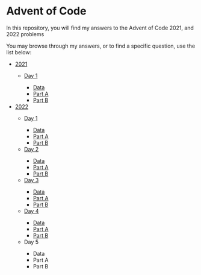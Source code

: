# Advent of Code

In this repository, you will find my answers to the Advent of Code 2021, and 2022 problems

You may browse through my answers, or to find a specific question, use the list below:

<ul>
<li><a href="#">2021</a></li>
<ul>
<li><a href="#">Day 1</a></li>
<ul>
<li><a href="#">Data</a></li>
<li><a href="#">Part A</a></li>
<li><a href="#">Part B</a></li>
</ul>
</ul>

<li><a href="https://github.com/danielhamen/Coding-Problems/tree/main/Advent%20of%20Code/2022">2022</a></li>
<ul>
<li><a href="https://github.com/danielhamen/Coding-Problems/tree/main/Advent%20of%20Code/2022/Day%201">Day 1</a></li>
<ul>
<li><a href="#">Data</a></li>
<li><a href="https://github.com/danielhamen/Coding-Problems/blob/main/Advent%20of%20Code/2022/Day%201/PartA.py">Part A</a></li>
<li><a href="https://github.com/danielhamen/Coding-Problems/blob/main/Advent%20of%20Code/2022/Day%201/PartB.py">Part B</a></li>
</ul>

<li><a href="https://github.com/danielhamen/Coding-Problems/tree/main/Advent%20of%20Code/2022/Day%202">Day 2</a></li>
<ul>
<li><a href="#">Data</a></li>
<li><a href="https://github.com/danielhamen/Coding-Problems/blob/main/Advent%20of%20Code/2022/Day%202/PartA.py">Part A</a></li>
<li><a href="https://github.com/danielhamen/Coding-Problems/blob/main/Advent%20of%20Code/2022/Day%202/PartB.py">Part B</a></li>
</ul>

<li><a href="https://github.com/danielhamen/Coding-Problems/tree/main/Advent%20of%20Code/2022/Day%203">Day 3</a></li>
<ul>
<li><a href="#">Data</a></li>
<li><a href="https://github.com/danielhamen/Coding-Problems/blob/main/Advent%20of%20Code/2022/Day%203/PartA.py">Part A</a></li>
<li><a href="https://github.com/danielhamen/Coding-Problems/blob/main/Advent%20of%20Code/2022/Day%203/PartB.py">Part B</a></li>
</ul>

<li><a href="https://github.com/danielhamen/Coding-Problems/tree/main/Advent%20of%20Code/2022/Day%204">Day 4</a></li>
<ul>
<li><a href="#">Data</a></li>
<li><a href="https://github.com/danielhamen/Coding-Problems/blob/main/Advent%20of%20Code/2022/Day%204/PartA.py">Part A</a></li>
<li><a href="https://github.com/danielhamen/Coding-Problems/blob/main/Advent%20of%20Code/2022/Day%204/PartB.py">Part B</a></li>
</ul>

<li>Day 5</li>
<ul>
<li>Data</li>
<li>Part A</li>
<li>Part B</li>
</ul>
</ul>
</ul>